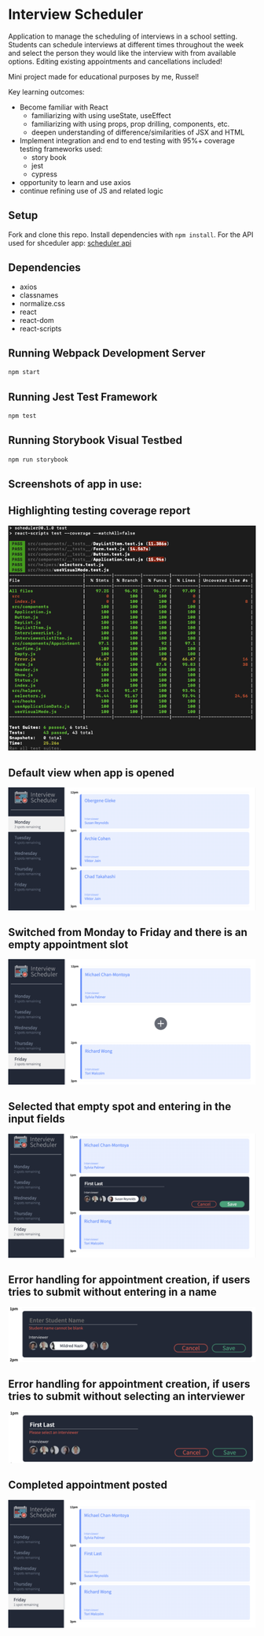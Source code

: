 # Interview Scheduler

  Application to manage the scheduling of interviews in a school setting. Students can schedule interviews at different times throughout the week and select the person they would like the interview with from available options. Editing existing appointments and cancellations included!

  Mini project made for educational purposes by me, Russel!
  
  Key learning outcomes:
  - Become familiar with React
    - familiarizing with using useState, useEffect
    - familiarizing with using props, prop drilling, components, etc.
    - deepen understanding of difference/similarities of JSX and HTML
  - Implement integration and end to end testing with 95%+ coverage
    testing frameworks used:
      - story book
      - jest
      - cypress
  - opportunity to learn and use axios
  - continue refining use of JS and related logic


## Setup

Fork and clone this repo.
Install dependencies with `npm install`.
For the API used for shceduler app: [scheduler api](https://github.com/Bohjaangles/scheduler-api)

## Dependencies
 - axios
 - classnames
 - normalize.css
 - react
 - react-dom
 - react-scripts
## Running Webpack Development Server

```sh
npm start
```

## Running Jest Test Framework

```sh
npm test
```

## Running Storybook Visual Testbed

```sh
npm run storybook
```
## Screenshots of app in use:


## Highlighting testing coverage report
!['Highlighting testing coverage report'](https://github.com/Bohjaangles/scheduler/blob/master/public/images/testing-coverage-report.png)

## Default view when app is opened
!['Default view when app is opened'](https://github.com/Bohjaangles/scheduler/blob/master/public/images/Monday-with-appts.png)

## Switched from Monday to Friday and there is an empty appointment slot
!['Switched from Monday to Friday and there is an empty appointment slot'](https://github.com/Bohjaangles/scheduler/blob/master/public/images/empty-spot-for-appt.png)

## Selected that empty spot and entering in the input fields
!['Selected that empty spot and entering in the input fields'](https://github.com/Bohjaangles/scheduler/blob/master/public/images/new-appointment-creation.png)

## Error handling for appointment creation, if users tries to submit without entering in a name
!['Error handling for appointment creation, if users tries to submit without entering in a name'](https://github.com/Bohjaangles/scheduler/blob/master/public/images/useful-error-1.png)

## Error handling for appointment creation, if users tries to submit without selecting an interviewer
!['Error handling for appointment creation, if users tries to submit without selecting an interviewer'](https://github.com/Bohjaangles/scheduler/blob/master/public/images/useful-error-2.png)

## Completed appointment posted
!['Completed appointment posted'](https://github.com/Bohjaangles/scheduler/blob/master/public/images/new-appt-completed.png)
